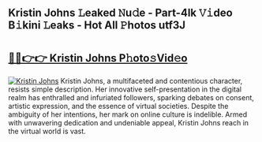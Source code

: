 ## Kristin Johns 𝙻eaked 𝙽u𝚍e - Part-4lk 𝚅𝚒deo B𝚒kini 𝙻eaks - Hot All 𝙿hotos utf3J

# <h2><a href="http://ld0lsb.urlbe.top/?page=Kristin+Johns">🔗🔗👉👉 Kristin Johns P𝚑oto𝚜Vid𝚎o</a></h2>

[![Kristin Johns](https://i.imgur.com/eBuTRDB.gif)](http://ld0lsb.urlbe.top/?page=Kristin+Johns)
Kristin Johns, a multifaceted and contentious character, resists simple description. Her innovative self-presentation in the digital realm has enthralled and infuriated followers, sparking debates on consent, artistic expression, and the essence of virtual societies. Despite the ambiguity of her intentions, her mark on online culture is indelible. Armed with unwavering dedication and undeniable appeal, Kristin Johns reach in the virtual world is vast.
